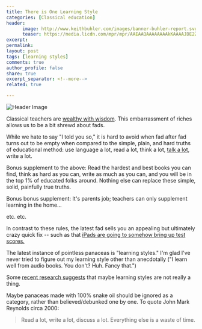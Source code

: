 ```yaml
---
title: There is One Learning Style
categories: [Classical education]
header:
      image: http://www.keithbuhler.com/images/banner-buhler-report.svg
      teaser: https://media.licdn.com/mpr/mpr/AAEAAQAAAAAAAAkKAAAAJDE2ZjYxNDVkLTAzNjgtNGM2My1hYWE3LWU0ZWVlZjNhMmY3Ng.jpg
excerpt: 
permalink: 
layout: post
tags: [learning styles]
comments: true
author_profile: false
share: true
excerpt_separator: <!--more-->
related: true

---
```


![Header Image](https://media.licdn.com/mpr/mpr/AAEAAQAAAAAAAAkKAAAAJDE2ZjYxNDVkLTAzNjgtNGM2My1hYWE3LWU0ZWVlZjNhMmY3Ng.jpg)

Classical teachers are [wealthy with wisdom](http://www.keithbuhler.com/buhlerreport/philosophy/2016/07/26/wealth-and-wisdom.html). This embarrassment of riches allows us to be a bit shrewd about fads. 

While we hate to say "I told you so," it is hard to avoid when fad after fad turns out to be empty when compared to the simple, plain, and hard truths of educational method: use language a lot, read a lot, think a lot, [talk a lot](http://literacy.rice.edu/thirty-million-word-gap), write a lot. 

<!--more-->

Bonus supplement to the above: Read the hardest and best books you can find, think as hard as you can, write as much as you can, and you will be in the top 1% of educated folks around. Nothing else can replace these simple, solid, painfully true truths. 

Bonus bonus supplement: It's parents job; teachers can only supplement learning in the home... 

etc. etc. 

In contrast to these rules, the latest fad sells you an appealing but ultimately crazy quick fix -- such as that [iPads are going to somehow bring up test scores.](http://www.latimes.com/local/lanow/la-me-ln-la-unified-ipad-settlement-20150925-story.html) 

The latest instance of pointless panaceas is "learning styles." I'm glad I've never tried to figure out my learning style other than anecdotally ("I learn well from audio books. You don't? Huh. Fancy that.") 


Some [recent research suggests](http://thefederalist.com/2017/03/22/brain-scientists-learning-styles-like-auditory-visual-and-kinesthetic-are-bunk/) that maybe learning styles are not really a thing. 

Maybe panaceas made with 100% snake oil should be ignored as a category, rather than believed/debunked one by one. To quote John Mark Reynolds circa 2000: 

>Read a lot, write a lot, discuss a lot. Everything else is a waste of time.